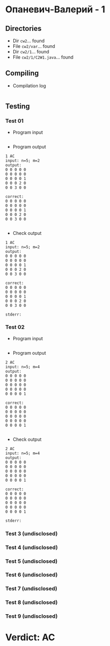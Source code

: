 # Опаневич-Валерий - 1
## Directories
- Dir `cw2`... found
- File `cw2/var`... found
- Dir `cw2/1`... found
- File `cw2/1/C2W1.java`... found
## Compiling
- Compilation log
```

```
## Testing
### Test 01
- Program input
```

```
- Program output
```
1 AC
input: n=5; m=2
output: 
0 0 0 0 0 
0 0 0 0 0 
0 0 0 0 1 
0 0 0 2 0 
0 0 3 0 0 

correct: 
0 0 0 0 0 
0 0 0 0 0 
0 0 0 0 1 
0 0 0 2 0 
0 0 3 0 0 


```
- Check output
```
1 AC
input: n=5; m=2
output: 
0 0 0 0 0 
0 0 0 0 0 
0 0 0 0 1 
0 0 0 2 0 
0 0 3 0 0 

correct: 
0 0 0 0 0 
0 0 0 0 0 
0 0 0 0 1 
0 0 0 2 0 
0 0 3 0 0 

stderr:

```
### Test 02
- Program input
```

```
- Program output
```
2 AC
input: n=5; m=4
output: 
0 0 0 0 0 
0 0 0 0 0 
0 0 0 0 0 
0 0 0 0 0 
0 0 0 0 1 

correct: 
0 0 0 0 0 
0 0 0 0 0 
0 0 0 0 0 
0 0 0 0 0 
0 0 0 0 1 


```
- Check output
```
2 AC
input: n=5; m=4
output: 
0 0 0 0 0 
0 0 0 0 0 
0 0 0 0 0 
0 0 0 0 0 
0 0 0 0 1 

correct: 
0 0 0 0 0 
0 0 0 0 0 
0 0 0 0 0 
0 0 0 0 0 
0 0 0 0 1 

stderr:

```
### Test 3 (undisclosed)
### Test 4 (undisclosed)
### Test 5 (undisclosed)
### Test 6 (undisclosed)
### Test 7 (undisclosed)
### Test 8 (undisclosed)
### Test 9 (undisclosed)
# Verdict: AC
